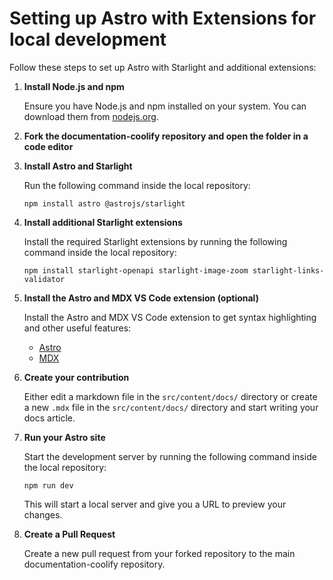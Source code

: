 # Setting up Astro with Extensions for local development

Follow these steps to set up Astro with Starlight and additional extensions:

1. **Install Node.js and npm**
   
   Ensure you have Node.js and npm installed on your system. You can download them from [nodejs.org](https://nodejs.org/).

2. **Fork the documentation-coolify repository and open the folder in a code editor**
   
3. **Install Astro and Starlight**
   
   Run the following command inside the local repository:
   ```
   npm install astro @astrojs/starlight
   ```

4. **Install additional Starlight extensions**
   
   Install the required Starlight extensions by running the following command inside the local repository:
   ```
   npm install starlight-openapi starlight-image-zoom starlight-links-validator
   ```

5. **Install the Astro and MDX VS Code extension (optional)**
   
   Install the Astro and MDX VS Code extension to get syntax highlighting and other useful features:
   - [Astro](https://marketplace.visualstudio.com/items?itemName=astro-build.astro-vscode)
   - [MDX](https://marketplace.visualstudio.com/items?itemName=unifiedjs.vscode-mdx)

6. **Create your contribution**
   
   Either edit a markdown file in the `src/content/docs/` directory or create a new `.mdx` file in the `src/content/docs/` directory and start writing your docs article.

7. **Run your Astro site**
   
   Start the development server by running the following command inside the local repository:
   ```
   npm run dev
   ```
   This will start a local server and give you a URL to preview your changes.

8. **Create a Pull Request**

   Create a new pull request from your forked repository to the main documentation-coolify repository.


